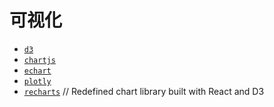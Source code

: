# 可视化

* [` d3 `](https://github.com/d3/d3)
* [` chartjs `](https://github.com/chartjs/Chart.js)
* [` echart `](https://github.com/apache/incubator-echarts)
* [` plotly `](https://github.com/plotly/plotly.js)
* [` recharts `](https://github.com/recharts/recharts) // Redefined chart library built with React and D3
